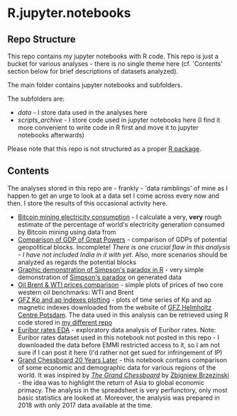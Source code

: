 # R.jupyter.notebooks


## Repo Structure 

This repo contains my jupyter notebooks with R code. This repo is just a bucket for various analyses - there is no single theme here (cf. 'Contents' section below for brief descriptions of datasets analyzed).

The main folder contains jupyter notebooks and subfolders.

The subfolders are:

* *data* - I store data used in the analyses here
* *scripts_archive* - I store code used in jupyter notebooks here (I find it more convenient to write code in R first and move it to jupyter notebooks afterwards)

Please note that this repo is not structured as a proper [R package](https://r-pkgs.org/).


## Contents

The analyses stored in this repo are - frankly - 'data ramblings' of mine as I happen to get an urge to look at a data set I come across every now and then. I store the results of this occasional activity here. 

* [Bitcoin mining electricity consumption](https://github.com/wegar-2/R.jupyter.notebooks/blob/master/bitcoin_electricity_consumption.ipynb) - I calculate a very, **very** rough estimate of the percentage of world's electricity generation consumed by Bitcoin mining using data from 
* [Comparison of GDP of Great Powers](https://github.com/wegar-2/R.jupyter.notebooks/blob/master/great_powers_gdps_comparison.ipynb) - comparison of GDPs of potential geopolitical blocks. Incomplete! *There is one crucial flaw in this analysis - I have not included India in it with yet*. Also, more scenarios should be analyzed as regards the potential blocks
* [Graphic demonstration of Simpson's paradox in R](https://github.com/wegar-2/R.jupyter.notebooks/blob/master/great_powers_gdps_comparison.ipynb) - very simple demonstration of [Simpson's paradox](https://en.wikipedia.org/wiki/Simpson%27s_paradox) on generated data
* [Oil Brent & WTI prices comparison](https://github.com/wegar-2/R.jupyter.notebooks/blob/master/oil_brent_and_wti_plots.ipynb) - simple plots of prices of two core western oil benchmarks: WTI and Brent
* [GFZ Kp and ap indexes plotting](https://github.com/wegar-2/R.jupyter.notebooks/blob/master/R_GFZ_geomagnetic_EDA.ipynb) - plots of time series of Kp and ap magnetic indexes downloaded from the website of [GFZ Helmholtz Centre Potsdam](https://www.gfz-potsdam.de/en/section/geomagnetism/data-products-services/geomagnetic-kp-index). The data used in this analysis can be retrieved using R code stored in [my different repo](https://github.com/wegar-2/okeanos.astro)
* [Euribor rates EDA](https://github.com/wegar-2/R.jupyter.notebooks/blob/master/euribor_22years_EDA_part1.ipynb) - exploratory data analysis of Euribor rates. Note: Euribor rates dataset used in this notebook not posted in this repo - I downloaded the data before EMMI restricted access to it, so I am not sure if I can post it here (I'd rather not get sued for infringement of IP)
* [Grand Chessboard 20 Years Later](https://github.com/wegar-2/R.jupyter.notebooks/blob/master/GrandChessboard_20_years_later.ipynb) - this notebook contains comparison of some economic and demographic data for various regions of the world. It was inspired by [*The Grand Chessboard*](https://www.amazon.pl/Grand-Chessboard-American-Geostrategic-Imperatives/dp/046509435X) by [Zbigniew Brzezinski](https://en.wikipedia.org/wiki/Zbigniew_Brzezinski) - the idea was to highlight the return of Asia to global economic primacy. The analysis in the spreadsheet is very perfunctory, only most basic statistics are looked at. Moreover, the analysis was prepared in 2018 with only 2017 data available at the time. 
